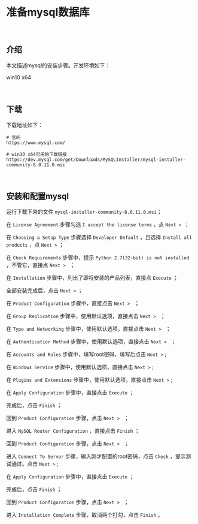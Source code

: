 # 准备mysql数据库

​	

## 介绍

本文描述mysql的安装步骤。开发环境如下：

win10 x64

​	

## 下载

下载地址如下：

```shell
# 官网
https://www.mysql.com/

# win10 x64可用的下载链接
https://dev.mysql.com/get/Downloads/MySQLInstaller/mysql-installer-community-8.0.11.0.msi
```

​	

## 安装和配置mysql

运行下载下来的文件 `mysql-installer-community-8.0.11.0.msi`；

在 `License Agreement` 步骤勾选 `I accept the license terms` ，点 `Next > `；

在 `Choosing a Setup Type` 步骤选择 `Developer Default` ，且选择 `Install all products` ，点 `Next >` ；

在 `Check Requirements` 步骤中，提示 `Python 2.7(32-bit) is not installed` ，不管它，直接点 `Next > ` ；

在 `Installation` 步骤中，列出了即将安装的产品列表，直接点 `Execute` ；

全部安装完成后，点击 `Next >` ；

在 `Product Configuration` 步骤中，直接点击 `Next > ` ；

在 `Group Replication` 步骤中，使用默认选项，直接点击 `Next > ` ；

在 `Type and Networking` 步骤中，使用默认选项，直接点击 `Next > ` ；

在 `Authentication Method` 步骤中，使用默认选项，直接点击 `Next > ` ；

在 `Accounts and Roles` 步骤中，填写root密码，填写后点击 `Next >` ;

在 `Windows Service` 步骤中，使用默认选项，直接点击 `Next >` ;

在 `Plugins and Extensions` 步骤中，使用默认选项，直接点击 `Next >` ;

在 `Apply Configuration` 步骤中，直接点击 `Execute` ；

完成后，点击 `Finish` ；

回到 `Product Configuration` 步骤，点击 `Next > ` ；

进入 `MySQL Router Configuration` ，直接点击 `Finish` ；

回到 `Product Configuration` 步骤，点击 `Next > ` ；

进入 `Connect To Server` 步骤，输入刚才配置的root密码，点击 `Check` ，提示测试通过。点击 `Next >` ;

在 `Apply Configuration` 步骤中，直接点击 `Execute` ；

完成后，点击 `Finish` ；

回到 `Product Configuration` 步骤，点击 `Next > ` ；

进入 `Installation Complete` 步骤，取消两个打勾，点击 `Finish` 。	